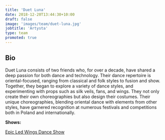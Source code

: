```yaml
---
title: 'Duet Luna'
date: 2018-12-20T13:44:30+10:00
draft: false
image: 'images/team/duet-luna.jpg'
jobtitle: 'Artysta'
type: team
promoted: true
---
```


## Bio

Duet Luna consists of two friends who, for over a decade, have shared a deep passion for both dance and technology. Their dance repertoire is oriental-focused, ranging from classical and folk styles to fusion and show. Together, they began to explore a variety of dance styles, and experimenting with props such as silk veils, fans, and wings. They not only create their own choreographies but also design their costumes. Their unique choreographies, blending oriental dance with elements from other styles, have garnered recognition at numerous festivals and competitions both in Poland and internationally.

**Shows:**

[Epic Led Wings Dance Show](/pokazy/epic-led-wings)
